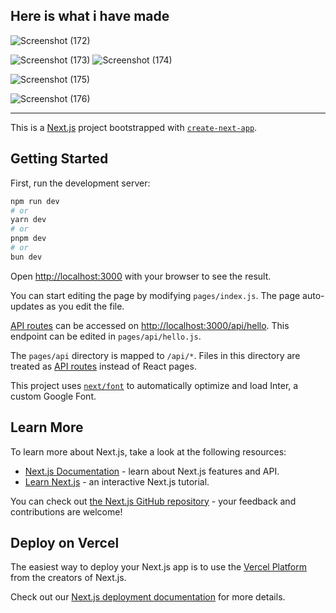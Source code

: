 ## Here is what i have made

![Screenshot (172)](https://github.com/Sahdev-rajput/Curious_Blogs/assets/108891970/10cd8429-c2e3-4a8e-b221-9c8581455fd0)

![Screenshot (173)](https://github.com/Sahdev-rajput/Curious_Blogs/assets/108891970/fe07f316-39cc-4923-bb45-6fb9f4d83e02)
![Screenshot (174)](https://github.com/Sahdev-rajput/Curious_Blogs/assets/108891970/00a96a92-a3bd-40ae-8a83-494056872bab)



![Screenshot (175)](https://github.com/Sahdev-rajput/Curious_Blogs/assets/108891970/a12cb32c-1adf-4544-828a-6c2b90ae6751)

![Screenshot (176)](https://github.com/Sahdev-rajput/Curious_Blogs/assets/108891970/73245fad-2de2-4bd1-9778-f843697e8dc3)
***

This is a [Next.js](https://nextjs.org/) project bootstrapped with [`create-next-app`](https://github.com/vercel/next.js/tree/canary/packages/create-next-app).

## Getting Started

First, run the development server:

```bash
npm run dev
# or
yarn dev
# or
pnpm dev
# or
bun dev
```

Open [http://localhost:3000](http://localhost:3000) with your browser to see the result.

You can start editing the page by modifying `pages/index.js`. The page auto-updates as you edit the file.

[API routes](https://nextjs.org/docs/api-routes/introduction) can be accessed on [http://localhost:3000/api/hello](http://localhost:3000/api/hello). This endpoint can be edited in `pages/api/hello.js`.

The `pages/api` directory is mapped to `/api/*`. Files in this directory are treated as [API routes](https://nextjs.org/docs/api-routes/introduction) instead of React pages.

This project uses [`next/font`](https://nextjs.org/docs/basic-features/font-optimization) to automatically optimize and load Inter, a custom Google Font.

## Learn More

To learn more about Next.js, take a look at the following resources:

- [Next.js Documentation](https://nextjs.org/docs) - learn about Next.js features and API.
- [Learn Next.js](https://nextjs.org/learn) - an interactive Next.js tutorial.

You can check out [the Next.js GitHub repository](https://github.com/vercel/next.js/) - your feedback and contributions are welcome!

## Deploy on Vercel

The easiest way to deploy your Next.js app is to use the [Vercel Platform](https://vercel.com/new?utm_medium=default-template&filter=next.js&utm_source=create-next-app&utm_campaign=create-next-app-readme) from the creators of Next.js.

Check out our [Next.js deployment documentation](https://nextjs.org/docs/deployment) for more details.

